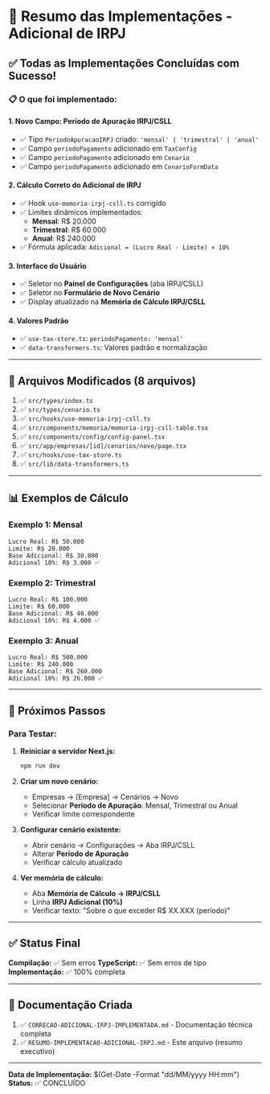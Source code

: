 # 🎯 Resumo das Implementações - Adicional de IRPJ

## ✅ Todas as Implementações Concluídas com Sucesso!

### **📋 O que foi implementado:**

#### **1. Novo Campo: Período de Apuração IRPJ/CSLL**
- ✅ Tipo `PeriodoApuracaoIRPJ` criado: `'mensal' | 'trimestral' | 'anual'`
- ✅ Campo `periodoPagamento` adicionado em `TaxConfig`
- ✅ Campo `periodoPagamento` adicionado em `Cenario`
- ✅ Campo `periodoPagamento` adicionado em `CenarioFormData`

#### **2. Cálculo Correto do Adicional de IRPJ**
- ✅ Hook `use-memoria-irpj-csll.ts` corrigido
- ✅ Limites dinâmicos implementados:
  - **Mensal**: R$ 20.000
  - **Trimestral**: R$ 60.000
  - **Anual**: R$ 240.000
- ✅ Fórmula aplicada: `Adicional = (Lucro Real - Limite) × 10%`

#### **3. Interface do Usuário**
- ✅ Seletor no **Painel de Configurações** (aba IRPJ/CSLL)
- ✅ Seletor no **Formulário de Novo Cenário**
- ✅ Display atualizado na **Memória de Cálculo IRPJ/CSLL**

#### **4. Valores Padrão**
- ✅ `use-tax-store.ts`: `periodoPagamento: 'mensal'`
- ✅ `data-transformers.ts`: Valores padrão e normalização

---

## 🔧 Arquivos Modificados (8 arquivos)

1. ✅ `src/types/index.ts`
2. ✅ `src/types/cenario.ts`
3. ✅ `src/hooks/use-memoria-irpj-csll.ts`
4. ✅ `src/components/memoria/memoria-irpj-csll-table.tsx`
5. ✅ `src/components/config/config-panel.tsx`
6. ✅ `src/app/empresas/[id]/cenarios/novo/page.tsx`
7. ✅ `src/hooks/use-tax-store.ts`
8. ✅ `src/lib/data-transformers.ts`

---

## 📊 Exemplos de Cálculo

### **Exemplo 1: Mensal**
```
Lucro Real: R$ 50.000
Limite: R$ 20.000
Base Adicional: R$ 30.000
Adicional 10%: R$ 3.000 ✅
```

### **Exemplo 2: Trimestral**
```
Lucro Real: R$ 100.000
Limite: R$ 60.000
Base Adicional: R$ 40.000
Adicional 10%: R$ 4.000 ✅
```

### **Exemplo 3: Anual**
```
Lucro Real: R$ 500.000
Limite: R$ 240.000
Base Adicional: R$ 260.000
Adicional 10%: R$ 26.000 ✅
```

---

## 🚀 Próximos Passos

### **Para Testar:**

1. **Reiniciar o servidor Next.js:**
   ```powershell
   npm run dev
   ```

2. **Criar um novo cenário:**
   - Empresas → [Empresa] → Cenários → Novo
   - Selecionar **Período de Apuração**: Mensal, Trimestral ou Anual
   - Verificar limite correspondente

3. **Configurar cenário existente:**
   - Abrir cenário → Configurações → Aba IRPJ/CSLL
   - Alterar **Período de Apuração**
   - Verificar cálculo atualizado

4. **Ver memória de cálculo:**
   - Aba **Memória de Cálculo → IRPJ/CSLL**
   - Linha **IRPJ Adicional (10%)**
   - Verificar texto: "Sobre o que exceder R$ XX.XXX (período)"

---

## ✅ Status Final

**Compilação:** ✅ Sem erros
**TypeScript:** ✅ Sem erros de tipo
**Implementação:** ✅ 100% completa

---

## 📝 Documentação Criada

1. ✅ `CORRECAO-ADICIONAL-IRPJ-IMPLEMENTADA.md` - Documentação técnica completa
2. ✅ `RESUMO-IMPLEMENTACAO-ADICIONAL-IRPJ.md` - Este arquivo (resumo executivo)

---

**Data de Implementação:** $(Get-Date -Format "dd/MM/yyyy HH:mm")
**Status:** ✅ CONCLUÍDO
